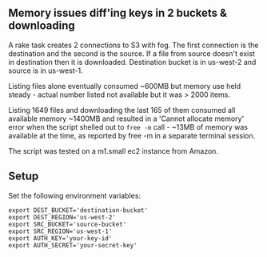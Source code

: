 ## Memory issues diff'ing keys in 2 buckets & downloading

A rake task creates 2 connections to S3 with fog. The first connection is the destination and the second is the source. If a file from source doesn't exist in destination then it is downloaded. Destination bucket is in us-west-2 and source is in us-west-1.

Listing files alone eventually consumed ~600MB but memory use held steady - actual number listed not available but it was > 2000 items.

Listing 1649 files and downloading the last 165 of them consumed all available memory ~1400MB and resulted in a 'Cannot allocate memory' error when the script shelled out to `free -m` call - ~13MB of memory was available at the time, as reported by free -m in a separate terminal session.

The script was tested on a m1.small ec2 instance from Amazon.

## Setup

Set the following environment variables:

    export DEST_BUCKET='destination-bucket'
    export DEST_REGION='us-west-2'
    export SRC_BUCKET='source-bucket'
    export SRC_REGION='us-west-1'
    export AUTH_KEY='your-key-id'
    export AUTH_SECRET='your-secret-key'